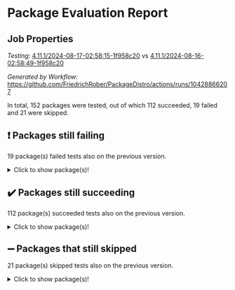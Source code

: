 # Package Evaluation Report

## Job Properties

*Testing:* [4.11.1/2024-08-17-02:58:15-1f958c20](https://github.com/FriedrichRober/PackageDistro/blob/data/reports/4.11.1/2024-08-17-02:58:15-1f958c20) vs [4.11.1/2024-08-16-02:58:49-1f958c20](https://github.com/FriedrichRober/PackageDistro/blob/data/reports/4.11.1/2024-08-16-02:58:49-1f958c20)

*Generated by Workflow:* https://github.com/FriedrichRober/PackageDistro/actions/runs/10428866207

In total, 152 packages were tested, out of which 112 succeeded, 19 failed and 21 were skipped.

## :exclamation: Packages still failing

19 package(s) failed tests also on the previous version.<details> <summary>Click to show package(s)!</summary>

- atlasrep 2.1.2 <br>
- ctbllib 1.3.3 <br>
- cubefree 1.19 <br>
- cvec 2.7.5 <br>
- fining 1.4.1 <br>
- francy 1.2.4 <br>
- grpconst 2.6.2 <br>
- guarana 0.96.3 <br>
- hap 1.38 <br>
- irredsol 1.4.3 <br>
- normalizinterface 1.3.2 <br>
- orb 4.8.4 <br>
- packagemanager 1.2 <br>
- recog 1.3.2 <br>
- singular 2020.12.18 <br>
- transgrp 3.6.1 <br>
- unitlib 4.0.0 <br>
- wedderga 4.10.1 <br>
- yangbaxter 0.9.0 <br>
</details>

## :heavy_check_mark: Packages still succeeding

112 package(s) succeeded tests also on the previous version.<details> <summary>Click to show package(s)!</summary>

- ace 5.4 <br>
- aclib 1.3.2 <br>
- agt 0.2 <br>
- alnuth 3.2.0 <br>
- anupq 3.2.6 <br>
- autodoc 2022.03.10 <br>
- automata 1.15 <br>
- automgrp 1.3.2 <br>
- autpgrp 1.10.2 <br>
- cap 2022.03-08 <br>
- caratinterface 2.3.3 <br>
- cddinterface 2020.06.24 <br>
- circle 1.6.4 <br>
- cohomolo 1.6.10 <br>
- congruence 1.2.3 <br>
- crime 1.6 <br>
- crisp 1.4.5 <br>
- crypting 0.10 <br>
- cryst 4.1.24 <br>
- crystcat 1.1.9 <br>
- curlinterface 2.2.2 <br>
- datastructures 0.2.7 <br>
- deepthought 1.0.5 <br>
- design 1.7 <br>
- difsets 2.3.1 <br>
- digraphs 1.5.2 <br>
- edim 1.3.5 <br>
- example 4.3.0 <br>
- factint 1.6.3 <br>
- ferret 1.0.7 <br>
- fga 1.4.0 <br>
- float 1.0.3 <br>
- format 1.4.3 <br>
- forms 1.2.7 <br>
- fplsa 1.2.5 <br>
- fr 2.4.8 <br>
- fwtree 1.3 <br>
- gbnp 1.0.5 <br>
- generalizedmorphismsforcap 2022.03-03 <br>
- genss 1.6.6 <br>
- gradedringforhomalg 2022.03-01 <br>
- grape 4.8.5 <br>
- groupoids 1.69 <br>
- guava 3.15 <br>
- hapcryst 0.1.14 <br>
- hecke 1.5.3 <br>
- help 3.5 <br>
- idrel 2.43 <br>
- images 1.3.1 <br>
- intpic 0.2.4 <br>
- io 4.7.2 <br>
- json 2.1.0 <br>
- jupyterkernel 1.4.1 <br>
- jupyterviz 1.5.1 <br>
- kan 1.34 <br>
- kbmag 1.5.9 <br>
- laguna 3.9.4 <br>
- liealgdb 2.2.1 <br>
- liepring 1.9.2 <br>
- liering 2.4.2 <br>
- linearalgebraforcap 2022.03-06 <br>
- loops 3.4.1 <br>
- lpres 1.0.3 <br>
- majoranaalgebras 1.4 <br>
- mapclass 1.4.5 <br>
- matgrp 0.64 <br>
- modisom 2.5.1 <br>
- modulepresentationsforcap 2022.03-02 <br>
- monoidalcategories 2022.03-02 <br>
- nconvex 2020.11-04 <br>
- nilmat 1.4.1 <br>
- nock 1.5 <br>
- nq 2.5.8 <br>
- numericalsgps 1.3.0 <br>
- openmath 11.5.0 <br>
- patternclass 2.4.2 <br>
- permut 2.0.4 <br>
- polenta 1.3.10 <br>
- polymaking 0.8.6 <br>
- primgrp 3.4.1 <br>
- profiling 2.5.0 <br>
- qpa 1.33 <br>
- quagroup 1.8.3 <br>
- radiroot 2.9 <br>
- rcwa 4.6.4 <br>
- rds 1.8 <br>
- repndecomp 1.2.1 <br>
- repsn 3.1.0 <br>
- resclasses 4.7.2 <br>
- scscp 2.3.1 <br>
- semigroups 4.0.0 <br>
- sglppow 2.1 <br>
- sgpviz 0.999.5 <br>
- simpcomp 2.1.14 <br>
- sla 1.5.3 <br>
- smallgrp 1.4.2 <br>
- smallsemi 0.6.13 <br>
- sonata 2.9.3 <br>
- sophus 1.25 <br>
- spinsym 1.5.2 <br>
- symbcompcc 1.3.2 <br>
- thelma 1.3 <br>
- tomlib 1.2.9 <br>
- toric 1.9.5 <br>
- ugaly 4.0.2 <br>
- unipot 1.5 <br>
- utils 0.72 <br>
- uuid 0.7 <br>
- walrus 0.9991 <br>
- xmod 2.86 <br>
- xmodalg 1.18 <br>
- zeromqinterface 0.13 <br>
</details>

## :heavy_minus_sign: Packages that still skipped

21 package(s) skipped tests also on the previous version.<details> <summary>Click to show package(s)!</summary>

- 4ti2interface 2022.03-01 <br>
- browse 1.8.14 <br>
- corelg 1.55 <br>
- examplesforhomalg 2022.03-01 <br>
- gapdoc 1.6.5 <br>
- gauss 2022.03-01 <br>
- gaussforhomalg 2022.03-01 <br>
- gradedmodules 2022.03-01 <br>
- homalg 2022.03-01 <br>
- homalgtocas 2022.03-01 <br>
- io_forhomalg 2022.03-01 <br>
- itc 1.5.1 <br>
- localizeringforhomalg 2022.03-01 <br>
- matricesforhomalg 2022.03-02 <br>
- modules 2022.03-01 <br>
- polycyclic 2.16 <br>
- ringsforhomalg 2022.03-01 <br>
- sco 2022.03-01 <br>
- toolsforhomalg 2022.03-01 <br>
- toricvarieties 2022.03.23 <br>
- xgap 4.31 <br>
</details>

